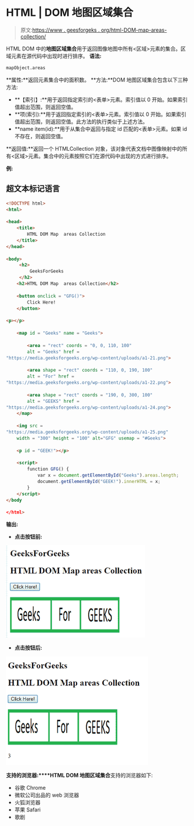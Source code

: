 # HTML | DOM 地图区域集合

> 原文:[https://www . geesforgeks . org/html-DOM-map-areas-collection/](https://www.geeksforgeeks.org/html-dom-map-areas-collection/)

HTML DOM 中的**地图区域集合**用于返回图像地图中所有<区域>元素的集合。区域元素在源代码中出现时进行排序。
**语法:**

```html
mapObject.areas
```

**属性:**返回元素集合中的面积数。
**方法:**DOM 地图区域集合包含以下三种方法:

*   **【索引】:**用于返回指定索引的<表单>元素。索引值以 0 开始。如果索引值超出范围，则返回空值。
*   **项(索引):**用于返回指定索引的<表单>元素。索引值以 0 开始。如果索引值超出范围，则返回空值。此方法的执行类似于上述方法。
*   **name item(id):**用于从集合中返回与指定 id 匹配的<表单>元素。如果 id 不存在，则返回空值。

**返回值:**返回一个 HTMLCollection 对象，该对象代表文档中图像映射中的所有<区域>元素。集合中的元素按照它们在源代码中出现的方式进行排序。

**例:**

## 超文本标记语言

```html
<!DOCTYPE html>
<html>

<head>
    <title>
        HTML DOM Map  areas Collection 
    </title>
</head>

<body>
     <h2>
         GeeksForGeeks
     </h2>
    <h2>HTML DOM Map  areas Collection</h2>

    <button onclick = "GFG()">
        Click Here!
    </button>

<p></p>

    <map id = "Geeks" name = "Geeks">

        <area = "rect" coords = "0, 0, 110, 100"
        alt = "Geeks" href =
"https://media.geeksforgeeks.org/wp-content/uploads/a1-21.png">

        <area shape = "rect" coords = "110, 0, 190, 100"
        alt = "For" href =
"https://media.geeksforgeeks.org/wp-content/uploads/a1-22.png">

        <area shape = "rect" coords = "190, 0, 300, 100"
        alt = "GEEKS" href =
"https://media.geeksforgeeks.org/wp-content/uploads/a1-24.png">
    </map>

    <img src =
"https://media.geeksforgeeks.org/wp-content/uploads/a1-25.png"
    width = "300" height = "100" alt="GFG" usemap = "#Geeks">

    <p id = "GEEK!"></p>

    <script>
        function GFG() {
            var x = document.getElementById("Geeks").areas.length;
            document.getElementById("GEEK!").innerHTML = x;
        }
    </script>
</body

</html>
```

**输出:**

*   **点击按钮前:**

![](img/752cf37094be64a66ac702fabb168ec8.png)

*   **点击按钮后:**

![](img/aeacb5b79ccf02fc9fdd82b7482b2271.png)

**支持的浏览器:****HTML DOM 地图区域集合**支持的浏览器如下:

*   谷歌 Chrome
*   微软公司出品的 web 浏览器
*   火狐浏览器
*   苹果 Safari
*   歌剧